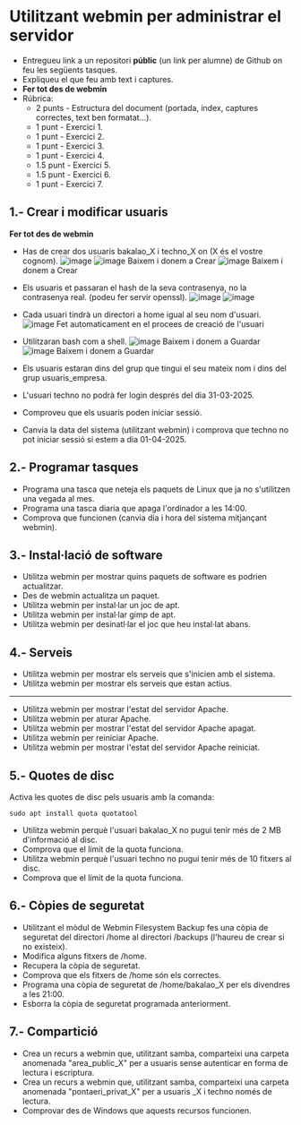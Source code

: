 # Utilitzant webmin per administrar el servidor

- Entregueu link a un repositori **públic** (un link per alumne) de Github on feu les següents tasques.
- Expliqueu el que feu amb text i captures.
- **Fer tot des de webmin**
- Rúbrica:
  - 2 punts - Estructura del document (portada, índex, captures correctes, text ben formatat...).
  - 1 punt - Exercici 1.
  - 1 punt - Exercici 2.
  - 1 punt - Exercici 3.
  - 1 punt - Exercici 4.
  - 1.5 punt - Exercici 5.
  - 1.5 punt - Exercici 6.
  - 1 punt - Exercici 7.

## 1.- Crear i modificar usuaris

**Fer tot des de webmin**

- Has de crear dos usuaris bakalao_X i techno_X on (X és el vostre cognom).
  ![image](https://github.com/user-attachments/assets/bec525cc-790f-47fa-b56a-3f6f322eff41)
  ![image](https://github.com/user-attachments/assets/3ff04ab9-3b86-48f4-97dc-a114f6b7f496)
  Baixem i donem a Crear
  ![image](https://github.com/user-attachments/assets/9fe119c3-943a-47f0-b3f4-f3644a1eaef7)
  Baixem i donem a Crear
  
- Els usuaris et passaran el hash de la seva contrasenya, no la contrasenya real. (podeu fer servir openssl).
  ![image](https://github.com/user-attachments/assets/9a463782-ac0c-4dc4-a954-d50863f04f47)
  ![image](https://github.com/user-attachments/assets/996b9748-4169-4a7c-a68c-de32d7698555)

- Cada usuari tindrà un directori a home igual al seu nom d'usuari.
  ![image](https://github.com/user-attachments/assets/f8c69151-50d1-48ed-bba6-9961234c6efb)
  Fet automaticament en el procees de creació de l'usuari
  
- Utilitzaran bash com a shell.
  ![image](https://github.com/user-attachments/assets/2124cb79-9f56-4c26-861c-5c1a834004e9)
  Baixem i donem a Guardar
  ![image](https://github.com/user-attachments/assets/bdd7f94a-d749-4ea0-b75d-ad8bd1120dbc)
  Baixem i donem a Guardar


- Els usuaris estaran dins del grup que tingui el seu mateix nom i dins del grup usuaris_empresa.
- L'usuari techno no podrà fer login després del dia 31-03-2025.
- Comproveu que els usuaris poden iniciar sessió.
- Canvia la data del sistema (utilitzant webmin) i comprova que techno no pot iniciar sessió si estem a dia 01-04-2025.

## 2.- Programar tasques

- Programa una tasca que neteja els paquets de Linux que ja no s'utilitzen una vegada al mes.
- Programa una tasca diaria que apaga l'ordinador a les 14:00.
- Comprova que funcionen (canvia dia i hora del sistema mitjançant webmin).
  
## 3.- Instal·lació de software

- Utilitza webmin per mostrar quins paquets de software es podrien actualitzar.
- Des de webmin actualitza un paquet.
- Utilitza webmin per instal·lar un joc de apt.
- Utilitza webmin per instal·lar gimp de apt.
- Utilitza webmin per desinatl·lar el joc que heu instal·lat abans.

## 4.- Serveis

- Utilitza webmin per mostrar els serveis que s'inicien amb el sistema.
- Utilitza webmin per mostrar els serveis que estan actius.
- ----------------------------------------------------------------------
- Utilitza webmin per mostrar l'estat del servidor Apache.
- Utilitza webmin per aturar Apache.
- Utilitza webmin per mostrar l'estat del servidor Apache apagat.
- Utilitza webmin per reiniciar Apache.
- Utilitza webmin per mostrar l'estat del servidor Apache reiniciat.

## 5.- Quotes de disc

Activa les quotes de disc pels usuaris amb la comanda: 

```
sudo apt install quota quotatool
```

- Utilitza webmin perquè l'usuari bakalao_X no pugui tenir més de 2 MB d'informació al disc.
- Comprova que el límit de la quota funciona.
- Utilitza webmin perquè l'usuari techno no pugui tenir més de 10 fitxers al disc.
- Comprova que el límit de la quota funciona.

## 6.- Còpies de seguretat

- Utilitzant el mòdul de Webmin Filesystem Backup fes una còpia de seguretat del directori /home al directori /backups (l'haureu de crear si no existeix).
- Modifica alguns fitxers de /home.
- Recupera la còpia de seguretat.
- Comprova que els fitxers de /home són els correctes.
- Programa una còpia de seguretat de /home/bakalao_X per els divendres a les 21:00.
- Esborra la còpia de seguretat programada anteriorment.

## 7.- Compartició

- Crea un recurs a webmin que, utilitzant samba, comparteixi una carpeta anomenada "area_public_X" per a usuaris sense autenticar en forma de lectura i escriptura.
- Crea un recurs a webmin que, utilitzant samba, comparteixi una carpeta anomenada "pontaeri_privat_X" per a usuaris _X i techno només de lectura.
- Comprovar des de Windows que aquests recursos funcionen.
